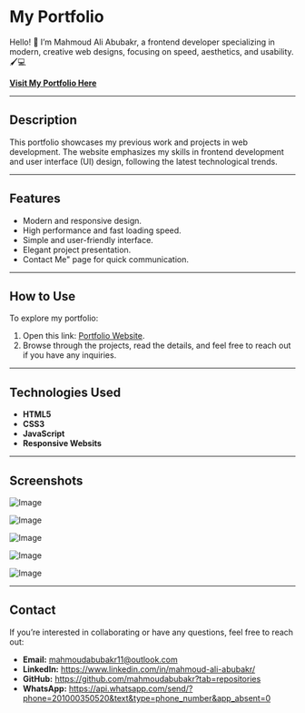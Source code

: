 # My Portfolio  

Hello! 👋 I’m Mahmoud Ali Abubakr, a frontend developer specializing in modern, creative web designs, focusing on speed, aesthetics, and usability. 🖌️💻  

[**Visit My Portfolio Here**](https://mahmoudabubakr.github.io/My-portfolio/)

---

## Description  
This portfolio showcases my previous work and projects in web development. The website emphasizes my skills in frontend development and user interface (UI) design, following the latest technological trends.  

---

## Features  
- Modern and responsive design.  
- High performance and fast loading speed.  
- Simple and user-friendly interface.  
- Elegant project presentation.  
- Contact Me" page for quick communication.  

---

## How to Use  
To explore my portfolio:  
1. Open this link: [Portfolio Website](https://mahmoudabubakr.github.io/My-portfolio/).  
2. Browse through the projects, read the details, and feel free to reach out if you have any inquiries.  

---

## Technologies Used  
- **HTML5**  
- **CSS3**  
- **JavaScript**
- **Responsive Websits**

---
## Screenshots  
![Image](https://github.com/user-attachments/assets/65740043-22d4-44c9-84cf-321e0b17e11d)

![Image](https://github.com/user-attachments/assets/d8b58d33-ba46-49e9-9ddc-cd8479dd7974)

![Image](https://github.com/user-attachments/assets/070f9ede-72b5-40e8-95bf-81e8d873c688)

![Image](https://github.com/user-attachments/assets/8708d99e-ed48-4588-a529-5b8d24d22fee)

![Image](https://github.com/user-attachments/assets/4a00bc82-33b4-4f2e-adfe-daeaa96fc5f3)

---

## Contact  
If you’re interested in collaborating or have any questions, feel free to reach out:  
- **Email:** mahmoudabubakr11@outlook.com  
- **LinkedIn:** https://www.linkedin.com/in/mahmoud-ali-abubakr/  
- **GitHub:** https://github.com/mahmoudabubakr?tab=repositories
- **WhatsApp:** https://api.whatsapp.com/send/?phone=201000350520&text&type=phone_number&app_absent=0
